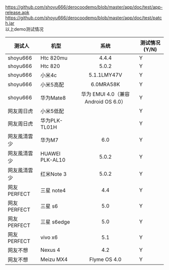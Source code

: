 <br>https://github.com/shoyu666/derocoodemo/blob/master/app/doc/test/app-release.apk
<br>https://github.com/shoyu666/derocoodemo/blob/master/app/doc/test/patch.jar
<br>以上demo测试情况

|测试人| 机型        | 系统           |测试情况(Y/N)|
| ------------- | ------------- |:-------------:| -------------|
|shoyu666|Htc 820mu|4.4.4|Y|
|shoyu666|Htc 820|5.0.2|Y|
|shoyu666|小米4c|5.1.1LMY47V|Y|
|shoyu666|小米5高配|6.0MRA58K|Y|
|shoyu666|华为Mate8|华为 EMUI 4.0（兼容Android OS 6.0）|Y|
|网友周日虎|小米5低配||Y|
|网友周日虎|华为PLK-TL01H||Y|
|网友風清雲少|华为M7|6.0|Y|
|网友風清雲少|HUAWEI PLK-AL10|5.0.2|Y|
|网友風清雲少|红米Note 3| 5.0.2|Y |
|网友PERFECT |三星 note4|4.4|Y|
|网友PERFECT |三星 s6|5.0|Y|
|网友PERFECT |三星 s6edge|5.0|Y|
|网友PERFECT |vivo x6|5.1|Y|
|网友不想 |Nexus 4|4.2|Y|
|网友不想 |Meizu MX4|Flyme OS 4.0|Y|

